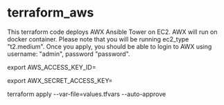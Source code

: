 # terraform_aws
This terraform code deploys AWX Ansible Tower on EC2.
AWX will run on docker container.
Please note that you will be running ec2_type "t2.medium".
Once you apply, you should be able to login to AWX using username: "admin", password "password".





export AWS_ACCESS_KEY_ID=

export AWX_SECRET_ACCESS_KEY=


terraform apply --var-file=values.tfvars --auto-approve

